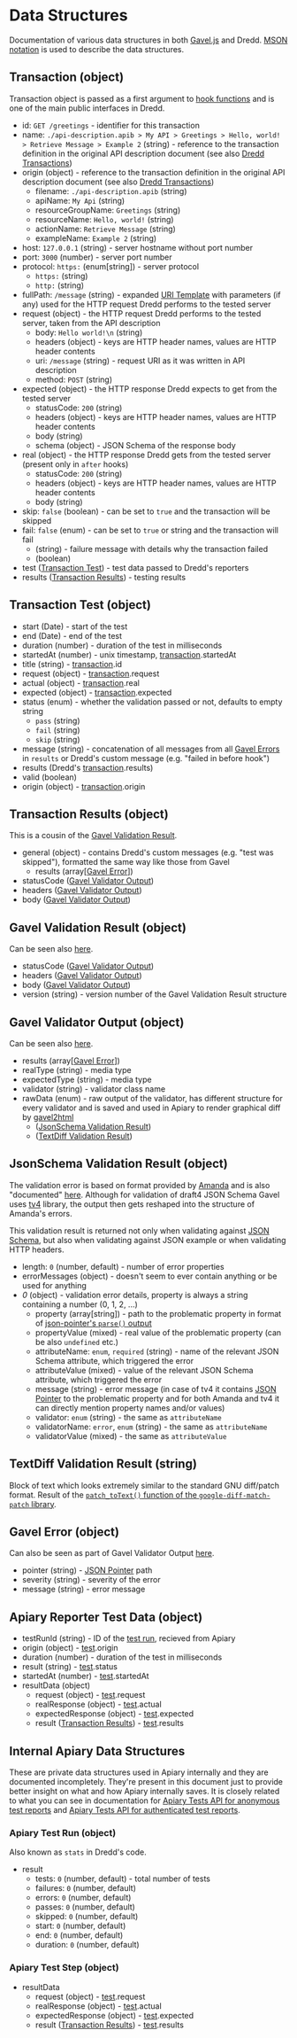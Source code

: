 # Data Structures

Documentation of various data structures in both [Gavel.js][] and Dredd. [MSON notation](https://github.com/apiaryio/mson) is used to describe the data structures.

<a name="transaction"></a>
## Transaction (object)

Transaction object is passed as a first argument to [hook functions](hooks.md) and is one of the main public interfaces in Dredd.

- id: `GET /greetings` - identifier for this transaction
- name: `./api-description.apib > My API > Greetings > Hello, world! > Retrieve Message > Example 2` (string) - reference to the transaction definition in the original API description document (see also [Dredd Transactions][])
- origin (object) - reference to the transaction definition in the original API description document (see also [Dredd Transactions][])
    - filename: `./api-description.apib` (string)
    - apiName: `My Api` (string)
    - resourceGroupName: `Greetings` (string)
    - resourceName: `Hello, world!` (string)
    - actionName: `Retrieve Message` (string)
    - exampleName: `Example 2` (string)
- host: `127.0.0.1` (string) - server hostname without port number
- port: `3000` (number) - server port number
- protocol: `https:` (enum[string]) - server protocol
    - `https:` (string)
    - `http:` (string)
- fullPath: `/message` (string) - expanded [URI Template][] with parameters (if any) used for the HTTP request Dredd performs to the tested server
- request (object) - the HTTP request Dredd performs to the tested server, taken from the API description
    - body: `Hello world!\n` (string)
    - headers (object) - keys are HTTP header names, values are HTTP header contents
    - uri: `/message` (string) - request URI as it was written in API description
    - method: `POST` (string)
- expected (object) - the HTTP response Dredd expects to get from the tested server
    - statusCode: `200` (string)
    - headers (object) - keys are HTTP header names, values are HTTP header contents
    - body (string)
    - schema (object) - JSON Schema of the response body
- real (object) - the HTTP response Dredd gets from the tested server (present only in `after` hooks)
    - statusCode: `200` (string)
    - headers (object) - keys are HTTP header names, values are HTTP header contents
    - body (string)
- skip: `false` (boolean) - can be set to `true` and the transaction will be skipped
- fail: `false` (enum) - can be set to `true` or string and the transaction will fail
    - (string) - failure message with details why the transaction failed
    - (boolean)
- test ([Transaction Test][]) - test data passed to Dredd's reporters
- results ([Transaction Results][]) - testing results

<a name="transaction-test"></a>
## Transaction Test (object)

- start (Date) - start of the test
- end (Date) - end of the test
- duration (number) - duration of the test in milliseconds
- startedAt (number) - unix timestamp, [transaction][].startedAt
- title (string) - [transaction][].id
- request (object) - [transaction][].request
- actual (object) - [transaction][].real
- expected (object) - [transaction][].expected
- status (enum) - whether the validation passed or not, defaults to empty string
    - `pass` (string)
    - `fail` (string)
    - `skip` (string)
- message (string) - concatenation of all messages from all [Gavel Errors](#gavel-error) in `results` or Dredd's custom message (e.g. "failed in before hook")
- results (Dredd's [transaction][].results)
- valid (boolean)
- origin (object) - [transaction][].origin

<a name="transaction-results"></a>
## Transaction Results (object)

This is a cousin of the [Gavel Validation Result](#gavel-validation-result).

- general (object) - contains Dredd's custom messages (e.g. "test was skipped"), formatted the same way like those from Gavel
  - results (array[[Gavel Error][]])
- statusCode ([Gavel Validator Output][])
- headers ([Gavel Validator Output][])
- body ([Gavel Validator Output][])

<a name="gavel-validation-result"></a>
## Gavel Validation Result (object)

Can be seen also [here](https://www.relishapp.com/apiary/gavel/docs/javascript/request-async-api#validate).

- statusCode ([Gavel Validator Output][])
- headers ([Gavel Validator Output][])
- body ([Gavel Validator Output][])
- version (string) - version number of the Gavel Validation Result structure

<a name="gavel-validator-output"></a>
## Gavel Validator Output (object)

Can be seen also [here](https://www.relishapp.com/apiary/gavel/docs/data-validators-and-output-format#validators-output-format).

- results (array[[Gavel Error][]])
- realType (string) - media type
- expectedType (string) - media type
- validator (string) - validator class name
- rawData (enum) - raw output of the validator, has different structure for every validator and is saved and used in Apiary to render graphical diff by [gavel2html](https://github.com/apiaryio/gavel2html/)
    - ([JsonSchema Validation Result][])
    - ([TextDiff Validation Result][])

<a name="jsonschema-validation-result"></a>
## JsonSchema Validation Result (object)

The validation error is based on format provided by [Amanda][] and is also "documented" [here](https://github.com/apiaryio/Amanda/blob/master/docs/json/objects/error.md). Although for validation of draft4 JSON Schema Gavel uses [tv4][] library, the output then gets reshaped into the structure of Amanda's errors.

This validation result is returned not only when validating against [JSON Schema][], but also when validating against JSON example or when validating HTTP headers.

- length: `0` (number, default) - number of error properties
- errorMessages (object) - doesn't seem to ever contain anything or be used for anything
- *0* (object) - validation error details, property is always a string containing a number (0, 1, 2, ...)
    - property (array[string]) - path to the problematic property in format of [json-pointer's `parse()` output](https://github.com/manuelstofer/json-pointer#parsestr)
    - propertyValue (mixed) - real value of the problematic property (can be also `undefined` etc.)
    - attributeName: `enum`, `required` (string) - name of the relevant JSON Schema attribute, which triggered the error
    - attributeValue (mixed) - value of the relevant JSON Schema attribute, which triggered the error
    - message (string) - error message (in case of tv4 it contains [JSON Pointer][] to the problematic property and for both Amanda and tv4 it can directly mention property names and/or values)
    - validator: `enum` (string) - the same as `attributeName`
    - validatorName: `error`, `enum` (string) - the same as `attributeName`
    - validatorValue (mixed) - the same as `attributeValue`

<a name="textdiff-validation-result"></a>
## TextDiff Validation Result (string)

Block of text which looks extremely similar to the standard GNU diff/patch format. Result of the [`patch_toText()` function of the `google-diff-match-patch` library](https://code.google.com/p/google-diff-match-patch/wiki/API).

<a name="gavel-error"></a>
## Gavel Error (object)

Can also be seen as part of Gavel Validator Output [here](https://www.relishapp.com/apiary/gavel/docs/data-validators-and-output-format#validators-output-format).

- pointer (string) - [JSON Pointer][] path
- severity (string) - severity of the error
- message (string) - error message

<a name="apiary-reporter-test-data"></a>
## Apiary Reporter Test Data (object)

- testRunId (string) - ID of the [test run](#apiary-test-run), recieved from Apiary
- origin (object) - [test][].origin
- duration (number) - duration of the test in milliseconds
- result (string) - [test][].status
- startedAt (number) - [test][].startedAt
- resultData (object)
    - request (object) - [test][].request
    - realResponse (object) - [test][].actual
    - expectedResponse (object) - [test][].expected
    - result ([Transaction Results][]) - [test][].results

## Internal Apiary Data Structures

These are private data structures used in Apiary internally and they are documented incompletely. They're present in this document just to provide better insight on what and how Apiary internally saves. It is closely related to what you can see in documentation for [Apiary Tests API for anonymous test reports][] and [Apiary Tests API for authenticated test reports][].

<a name="apiary-test-run"></a>
### Apiary Test Run (object)

Also known as `stats` in Dredd's code.

- result
    - tests: `0` (number, default) - total number of tests
    - failures: `0` (number, default)
    - errors: `0` (number, default)
    - passes: `0` (number, default)
    - skipped: `0` (number, default)
    - start: `0` (number, default)
    - end: `0` (number, default)
    - duration: `0` (number, default)

<a name="apiary-test-step"></a>
### Apiary Test Step (object)

- resultData
    - request (object) - [test][].request
    - realResponse (object) - [test][].actual
    - expectedResponse (object) - [test][].expected
    - result ([Transaction Results][]) - [test][].results


[Transaction]: #transaction
[Transaction Test]: #transaction-test
[Transaction Results]: #transaction-results
[Gavel Validation Result]: #gavel-validation-result
[Gavel Validator Output]: #gavel-validator-output
[JsonSchema Validation Result]: #jsonschema-validation-result
[TextDiff Validation Result]: #textdiff-validation-result
[Gavel Error]: #gavel-error
[Apiary Reporter Test Data]: #apiary-reporter-test-data
[Apiary Test Run]: #apiary-test-run-result
[Apiary Test Step]: #apiary-test-step-resultdata

[transaction]: #transaction
[test]: #transaction-test

[Amanda]: https://github.com/apiaryio/Amanda
[tv4]: https://github.com/geraintluff/tv4
[Gavel.js]: https://github.com/apiaryio/gavel.js
[URI Template]: https://tools.ietf.org/html/rfc6570
[JSON Pointer]: https://tools.ietf.org/html/rfc6901
[JSON Schema]: http://json-schema.org/

[Apiary Tests API for anonymous test reports]: https://github.com/apiaryio/dredd/blob/master/ApiaryReportingApiAnonymous.apib
[Apiary Tests API for authenticated test reports]: https://github.com/apiaryio/dredd/blob/master/ApiaryReportingApi.apib
[Dredd Transactions]: https://github.com/apiaryio/dredd-transactions#data-structures
